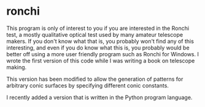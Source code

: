 # ronchi

This program is only of interest to you if you are interested in
the Ronchi test, a mostly qualitative optical test used by many
amateur telescope makers.  If you don't know what that is, you
probably won't find any of this interesting, and even if you do
know what this is, you probably would be better off using a 
more user friendly program such as Ronchi for Windows.  I wrote
the first version of this code while I was writing a book on 
telescope making.

This version has been modified to allow the generation of patterns
for arbitrary conic surfaces by specifying different conic constants.

I recently added a version that is written in the Python program language.

